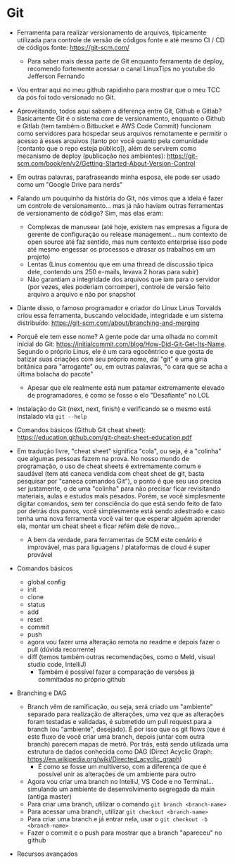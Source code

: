# Git

* Ferramenta para realizar versionamento de arquivos, tipicamente utilizada para controle de versão de códigos fonte e até mesmo CI / CD de códigos fonte: https://git-scm.com/
    * Para saber mais dessa parte de Git enquanto ferramenta de deploy, recomendo fortemente acessar o canal LinuxTips no youtube do Jefferson Fernando

* Vou entrar aqui no meu github rapidinho para mostrar que o meu TCC da pós foi todo versionado no Git.

* Aproveitando, todos aqui sabem a diferença entre Git, Github e Gitlab? Basicamente Git é o sistema core de versionamento, enquanto o Github e Gitlab (tem também o Bitbucket e AWS Code Commit) funcionam como servidores para hospedar seus arquivos remotamente e permitir o acesso à esses arquivos (tanto por você quanto pela comunidade [contanto que o repo esteja público]), além de servirem como mecanismo de deploy (publicação nos ambientes): https://git-scm.com/book/en/v2/Getting-Started-About-Version-Control

* Em outras palavras, parafraseando minha esposa, ele pode ser usado como um "Google Drive para nerds"

* Falando um pouquinho da história do Git, nós vimos que a ideia é fazer um controle de versionamento... mas já não haviam outras ferramentas de versionamento de código? Sim, mas elas eram:
    * Complexas de manusear (até hoje, existem nas empresas a figura de gerente de configuração ou release management... num contexto de open source até faz sentido, mas num contexto enterprise isso pode até mesmo engessar os processos e atrasar os trabalhos em um projeto)
    * Lentas (Linus comentou que em uma thread de discussão típica dele, contendo uns 250 e-mails, levava 2 horas para subir) 
    * Não garantiam a integridade dos arquivos que iam para o servidor (por vezes, eles poderiam corromper), controle de versão feito arquivo a arquivo e não por snapshot

* Diante disso, o famoso programador e criador do Linux Linus Torvalds criou essa ferramenta, buscando velocidade, integridade e um sistema distribuído: https://git-scm.com/about/branching-and-merging 

* Porquê ele tem esse nome? A gente pode dar uma olhada no commit inicial do Git: https://initialcommit.com/blog/How-Did-Git-Get-Its-Name. Segundo o próprio Linus, ele é um cara egocêntrico e que gosta de batizar suas criações com seu próprio nome, daí "git" é uma gíria britânica para "arrogante" ou, em outras palavras, "o cara que se acha a última bolacha do pacote"
    * Apesar que ele realmente está num patamar extremamente elevado de programadores, é como se fosse o elo "Desafiante" no LOL

* Instalação do Git (next, next, finish) e verificando se o mesmo está instalado via `git --help`

* Comandos básicos (Github Git cheat sheet): https://education.github.com/git-cheat-sheet-education.pdf

* Em tradução livre, "cheat sheet" significa "cola", ou seja, é a "colinha" que algumas pessoas fazem na prova. No nosso mundo de programação, o uso de cheat sheets é extremamente comum e saudável (tem até caneca vendida com cheat sheet de git, basta pesquisar por "caneca comandos Git"), o ponto é que seu uso precisa ser justamente, o de uma "colinha" para não precisar ficar revisitando materiais, aulas e estudos mais pesados. Porém, se você simplesmente digitar comandos, sem ter consciência do que está sendo feito de fato por detrás dos panos, você simplesmente está sendo adestrado e caso tenha uma nova ferramenta você vai ter que esperar alguém aprender ela, montar um cheat sheet e ficar refém dele de novo... 
    * A bem da verdade, para ferramentas de SCM este cenário é improvável, mas para liguagens / plataformas de cloud é super provável

* Comandos básicos
    * global config
    * init
    * clone
    * status
    * add
    * reset
    * commit
    * push
    * agora vou fazer uma alteração remota no readme e depois fazer o pull (dúvida recorrente)
    * diff (temos também outras recomendações, como o Meld, visual studio code, IntelliJ)
        * Também é possível fazer a comparação de versões já commitadas no próprio github

* Branching e DAG
    * Branch vêm de ramificação, ou seja, será criado um "ambiente" separado para realização de alterações, uma vez que as alterações foram testadas e validadas, é submetido um pull request para a branch (ou "ambiente", desejado). É por isso que os git flows (que é este fluxo de você criar uma branch, depois juntar com outra branch) parecem mapas de metrô. Por trás, está sendo utilizada uma estrutura de dados conhecida como DAG (Direct Acyclic Graph: https://en.wikipedia.org/wiki/Directed_acyclic_graph)
        * É como se fosse um multiverso, com a diferença de que é possível unir as alterações de um ambiente para outro
    * Agora vou criar uma branch no IntelliJ, VS Code e no Terminal... simulando um ambiente de desenvolvimento segregado da main (antiga master)
    * Para criar uma branch, utilizar o comando `git branch <branch-name>`
    * Para acessar uma branch, utilizar `git checkout <branch-name>`
    * Para criar uma branch e já entrar nela, usar o `git checkout -b <branch-name>`
    * Fazer o commit e o push para mostrar que a branch "apareceu" no github

* Recursos avançados